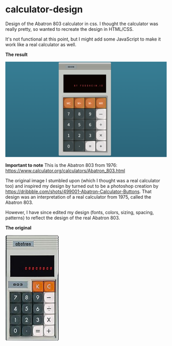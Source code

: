 # calculator-design

Design of the Abatron 803 calculator in css. I thought the calculator was really pretty, so wanted to recreate the design in HTML/CSS.

It's not functional at this point, but I might add some JavaScript to make it work like a real calculator as well.

**The result**

![final result](assets/abatron803-css.png)

**Important to note**
This is the Abatron 803 from 1976: https://www.calculator.org/calculators/Abatron_803.html

The original image I stumbled upon (which I thought was a real calculator too) and inspired my design by turned out to be a photoshop creation by https://dribbble.com/shots/499001-Abatron-Calculator-Buttons. That design was an interpretation of a real calculator from 1975, called the Abatron 803. 

However, I have since edited my design (fonts, colors, sizing, spacing, patterns) to reflect the design of the real Abatron 803.

**The original**

![original Abatron 803 calculator](assets/abatron.jpg)

